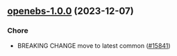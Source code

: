 

## [openebs-1.0.0](https://github.com/truecharts/charts/compare/openebs-0.0.2...openebs-1.0.0) (2023-12-07)

### Chore

- BREAKING CHANGE move to latest common ([#15841](https://github.com/truecharts/charts/issues/15841))
  
  